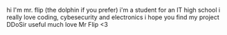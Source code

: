 hi I'm mr. flip (the dolphin if you prefer) i'm a student for an IT high school i really love coding, cybesecurity and electronics i hope you find my project DDoSir useful
much love 
Mr Flip <3

